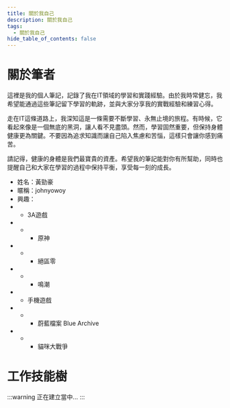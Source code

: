 ```yaml
---
title: 關於我自己
description: 關於我自己
tags:
  - 關於我自己
hide_table_of_contents: false
---
```


# 關於筆者
這裡是我的個人筆記，記錄了我在IT領域的學習和實踐經驗。由於我時常健忘，我希望能通過這些筆記留下學習的軌跡，並與大家分享我的實戰經驗和練習心得。

走在IT這條道路上，我深知這是一條需要不斷學習、永無止境的旅程。有時候，它看起來像是一個無底的黑洞，讓人看不見盡頭。然而，學習固然重要，但保持身體健康更為關鍵。不要因為追求知識而讓自己陷入焦慮和苦惱，這樣只會讓你感到痛苦。

請記得，健康的身體是我們最寶貴的資產。希望我的筆記能對你有所幫助，同時也提醒自己和大家在學習的過程中保持平衡，享受每一刻的成長。
<!-- truncate -->

* 姓名：黃勁豪
* 暱稱：johnyowoy
* 興趣：
* * 3A遊戲
* * * 原神
* * * 絕區零
* * * 鳴潮
* * 手機遊戲
* * * 蔚藍檔案 Blue Archive
* * * 貓咪大戰爭

# 工作技能樹
:::warning
正在建立當中...
:::